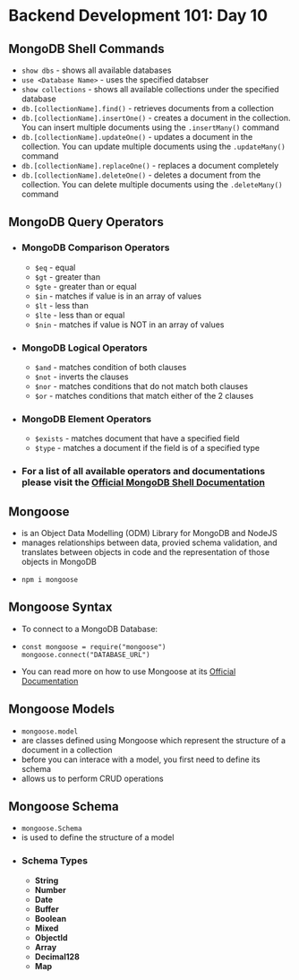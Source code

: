 # **Backend Development 101: Day 10**

## **MongoDB Shell Commands**

-   `show dbs` - shows all available databases
-   `use <Database Name>` - uses the specified databser
-   `show collections` - shows all available collections under the specified database
-   `db.[collectionName].find()` - retrieves documents from a collection
-   `db.[collectionName].insertOne()` - creates a document in the collection. You can insert multiple documents using the `.insertMany()` command
-   `db.[collectionName].updateOne()` - updates a document in the collection. You can update multiple documents using the `.updateMany()` command
-   `db.[collectionName].replaceOne()` - replaces a document completely
-   `db.[collectionName].deleteOne()` - deletes a document from the collection. You can delete multiple documents using the `.deleteMany()` command

## **MongoDB Query Operators**

-   ### **MongoDB Comparison Operators**

    -   `$eq` - equal
    -   `$gt` - greater than
    -   `$gte` - greater than or equal
    -   `$in` - matches if value is in an array of values
    -   `$lt` - less than
    -   `$lte` - less than or equal
    -   `$nin` - matches if value is NOT in an array of values

-   ### **MongoDB Logical Operators**

    -   `$and` - matches condition of both clauses
    -   `$not` - inverts the clauses
    -   `$nor` - matches conditions that do not match both clauses
    -   `$or` - matches conditions that match either of the 2 clauses

-   ### **MongoDB Element Operators**

    -   `$exists` - matches document that have a specified field
    -   `$type` - matches a document if the field is of a specified type

-   ### For a list of all available operators and documentations please visit the [Official MongoDB Shell Documentation](https://www.mongodb.com/docs/v6.0/)

## **Mongoose**

-   is an Object Data Modelling (ODM) Library for MongoDB and NodeJS
-   manages relationships between data, provied schema validation, and translates between objects in code and the representation of those objects in MongoDB
-   ```
    npm i mongoose
    ```

## **Mongoose Syntax**

-   To connect to a MongoDB Database:
-   ```
    const mongoose = require("mongoose")
    mongoose.connect("DATABASE_URL")
    ```
- You can read more on how to use Mongoose at its [Official Documentation](https://mongoosejs.com/docs/index.html)

## **Mongoose Models**

-   `mongoose.model`
-   are classes defined using Mongoose which represent the structure of a document in a collection
-   before you can interace with a model, you first need to define its schema
-   allows us to perform CRUD operations

## **Mongoose Schema**

-   `mongoose.Schema`
-   is used to define the structure of a model
-   ### **Schema Types**
    -   **String**
    -   **Number**
    -   **Date**
    -   **Buffer**
    -   **Boolean**
    -   **Mixed**
    -   **ObjectId**
    -   **Array**
    -   **Decimal128**
    -   **Map**
